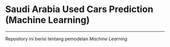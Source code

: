 # Saudi Arabia Used Cars Prediction (Machine Learning) 
****

Repository ini berisi tentang pemodelan *Machine Learning* 
